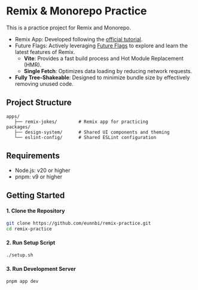 # Remix & Monorepo Practice

This is a practice project for Remix and Monorepo.

- Remix App: Developed following the [official tutorial](https://remix.run/docs/en/main/tutorials/jokes).
- Future Flags: Actively leveraging [Future Flags](https://remix.run/docs/en/main/start/future-flags) to explore and learn the latest features of Remix.
   - **Vite**: Provides a fast build process and Hot Module Replacement (HMR).
   - **Single Fetch**: Optimizes data loading by reducing network requests.
- **Fully Tree-Shakeable**: Designed to minimize bundle size by effectively removing unused code.

## Project Structure

```
apps/                      
   ├── remix-jokes/        # Remix app for practicing
packages/                  
   ├── design-system/      # Shared UI components and theming
   └── eslint-config/      # Shared ESLint configuration
```

## Requirements
- Node.js: v20 or higher
- pnpm: v9 or higher

## Getting Started

#### 1. Clone the Repository

```bash
git clone https://github.com/eunnbi/remix-practice.git
cd remix-practice
```

#### 2. Run Setup Script

```bash
./setup.sh
```

#### 3. Run Development Server

```
pnpm app dev
```
